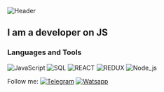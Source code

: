 ![Header](https://github.com/Edgar-Golosnoi/Edgar-golosnoi/blob/main/assets/header.gif)

## I am a developer on JS

### Languages and Tools
![JavaScript](https://img.shields.io/badge/-JavaScript-090909?style=for-the-badge&logo=JavaScript&logoColor=E9D54D)
![SQL](https://img.shields.io/badge/-Sql-090909?style=for-the-badge&logo=mySql&logoColor=00648B)
![REACT](https://img.shields.io/badge/-REACT-090909?style=for-the-badge&logo=REACT&logoColor=#F7F7F7)
![REDUX](https://img.shields.io/badge/-REDUX-090909?style=for-the-badge&logo=REDUX&logoColor=#7649BB)
![Node_js](https://img.shields.io/badge/-Node_js-090909?style=for-the-badge&logo=Node_js&logoColor=#6FA561)


Follow me:
[![Telegram](https://img.shields.io/badge/-Telegram-090909?style=for-the-badge&logo=Telegram&logoColor=#1F9BDA)](https://t.me/c/1743856807/2)
[![Watsapp](https://img.shields.io/badge/-Watsapp-090909?style=for-the-badge&logo=Watsapp&logoColor=#5BF277)](https://t.me/c/1743856807/2)